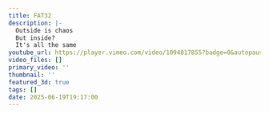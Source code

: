 ```yaml
---
title: FAT32
description: |-
  Outside is chaos
  But inside?
  It's all the same
youtube_url: https://player.vimeo.com/video/1094817855?badge=0&autopause=0&player_id=0&app_id=58479
video_files: []
primary_video: ''
thumbnail: ''
featured_3d: true
tags: []
date: 2025-06-19T19:17:00
---
```


